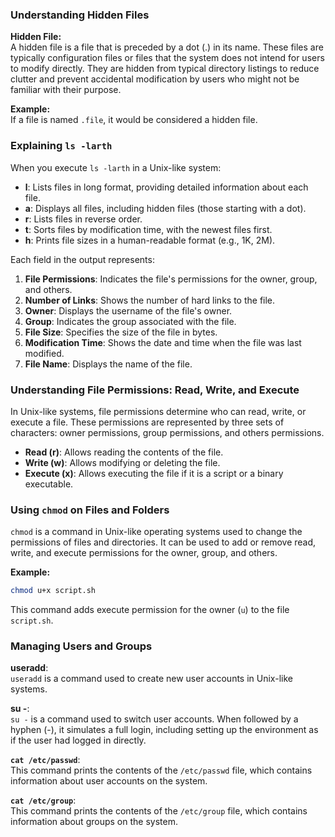 ### Understanding Hidden Files

**Hidden File:**  
A hidden file is a file that is preceded by a dot (.) in its name. These files are typically configuration files or files that the system does not intend for users to modify directly. They are hidden from typical directory listings to reduce clutter and prevent accidental modification by users who might not be familiar with their purpose.

**Example:**  
If a file is named `.file`, it would be considered a hidden file.

### Explaining `ls -larth`

When you execute `ls -larth` in a Unix-like system:

- **l**: Lists files in long format, providing detailed information about each file.
- **a**: Displays all files, including hidden files (those starting with a dot).
- **r**: Lists files in reverse order.
- **t**: Sorts files by modification time, with the newest files first.
- **h**: Prints file sizes in a human-readable format (e.g., 1K, 2M).

Each field in the output represents:

1. **File Permissions**: Indicates the file's permissions for the owner, group, and others.
2. **Number of Links**: Shows the number of hard links to the file.
3. **Owner**: Displays the username of the file's owner.
4. **Group**: Indicates the group associated with the file.
5. **File Size**: Specifies the size of the file in bytes.
6. **Modification Time**: Shows the date and time when the file was last modified.
7. **File Name**: Displays the name of the file.

### Understanding File Permissions: Read, Write, and Execute

In Unix-like systems, file permissions determine who can read, write, or execute a file. These permissions are represented by three sets of characters: owner permissions, group permissions, and others permissions.

- **Read (r)**: Allows reading the contents of the file.
- **Write (w)**: Allows modifying or deleting the file.
- **Execute (x)**: Allows executing the file if it is a script or a binary executable.

### Using `chmod` on Files and Folders

`chmod` is a command in Unix-like operating systems used to change the permissions of files and directories. It can be used to add or remove read, write, and execute permissions for the owner, group, and others.

**Example:**
```bash
chmod u+x script.sh
```
This command adds execute permission for the owner (`u`) to the file `script.sh`.

### Managing Users and Groups

**useradd**:  
`useradd` is a command used to create new user accounts in Unix-like systems.

**su -**:  
`su -` is a command used to switch user accounts. When followed by a hyphen (-), it simulates a full login, including setting up the environment as if the user had logged in directly.

**`cat /etc/passwd`**:  
This command prints the contents of the `/etc/passwd` file, which contains information about user accounts on the system.

**`cat /etc/group`**:  
This command prints the contents of the `/etc/group` file, which contains information about groups on the system.